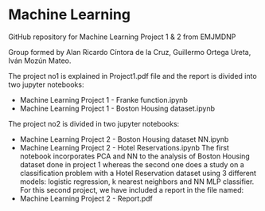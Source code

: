 # Machine Learning
GitHub repository for Machine Learning Project 1 & 2 from EMJMDNP

Group formed by Alan Ricardo Cíntora de la Cruz, Guillermo Ortega Ureta, Iván Mozún Mateo.

The project no1 is explained in Project1.pdf file and the report is divided into two jupyter notebooks:
- Machine Learning Project 1 - Franke function.ipynb
- Machine Learning Project 1 - Boston Housing dataset.ipynb

The project no2 is divided in two jupyter notebooks:
- Machine Learning Project 2 - Boston Housing dataset NN.ipynb 
- Machine Learning Project 2 - Hotel Reservations.ipynb
The first notebook incorporates PCA and NN to the analysis of Boston Housing dataset done in project 1 whereas the second one does a study on a classification problem with a Hotel Reservation dataset using 3 different models: logistic regression, k nearest neighbors and NN MLP classifier. For this second project, we have included a report in the file named:
- Machine Learning Project 2 - Report.pdf

